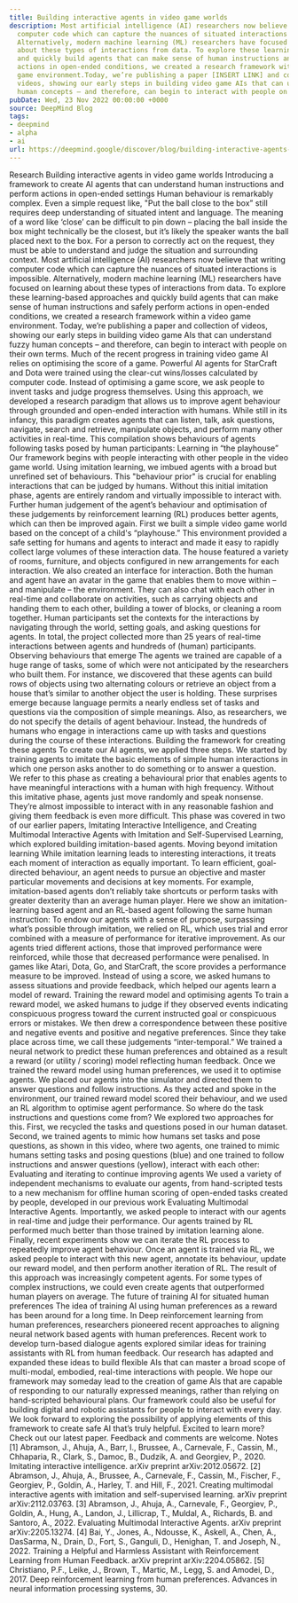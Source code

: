 ```yaml
---
title: Building interactive agents in video game worlds
description: Most artificial intelligence (AI) researchers now believe that writing
  computer code which can capture the nuances of situated interactions is impossible.
  Alternatively, modern machine learning (ML) researchers have focused on learning
  about these types of interactions from data. To explore these learning-based approaches
  and quickly build agents that can make sense of human instructions and safely perform
  actions in open-ended conditions, we created a research framework within a video
  game environment.Today, we’re publishing a paper [INSERT LINK] and collection of
  videos, showing our early steps in building video game AIs that can understand fuzzy
  human concepts – and therefore, can begin to interact with people on their own terms.
pubDate: Wed, 23 Nov 2022 00:00:00 +0000
source: DeepMind Blog
tags:
- deepmind
- alpha
- ai
url: https://deepmind.google/discover/blog/building-interactive-agents-in-video-game-worlds/
---
```


Research
Building interactive agents in video game worlds
Introducing a framework to create AI agents that can understand human instructions and perform actions in open-ended settings
Human behaviour is remarkably complex. Even a simple request like, "Put the ball close to the box” still requires deep understanding of situated intent and language. The meaning of a word like ‘close’ can be difficult to pin down – placing the ball inside the box might technically be the closest, but it’s likely the speaker wants the ball placed next to the box. For a person to correctly act on the request, they must be able to understand and judge the situation and surrounding context.
Most artificial intelligence (AI) researchers now believe that writing computer code which can capture the nuances of situated interactions is impossible. Alternatively, modern machine learning (ML) researchers have focused on learning about these types of interactions from data. To explore these learning-based approaches and quickly build agents that can make sense of human instructions and safely perform actions in open-ended conditions, we created a research framework within a video game environment.
Today, we’re publishing a paper and collection of videos, showing our early steps in building video game AIs that can understand fuzzy human concepts – and therefore, can begin to interact with people on their own terms.
Much of the recent progress in training video game AI relies on optimising the score of a game. Powerful AI agents for StarCraft and Dota were trained using the clear-cut wins/losses calculated by computer code. Instead of optimising a game score, we ask people to invent tasks and judge progress themselves.
Using this approach, we developed a research paradigm that allows us to improve agent behaviour through grounded and open-ended interaction with humans. While still in its infancy, this paradigm creates agents that can listen, talk, ask questions, navigate, search and retrieve, manipulate objects, and perform many other activities in real-time.
This compilation shows behaviours of agents following tasks posed by human participants:
Learning in “the playhouse”
Our framework begins with people interacting with other people in the video game world. Using imitation learning, we imbued agents with a broad but unrefined set of behaviours. This "behaviour prior" is crucial for enabling interactions that can be judged by humans. Without this initial imitation phase, agents are entirely random and virtually impossible to interact with. Further human judgement of the agent’s behaviour and optimisation of these judgements by reinforcement learning (RL) produces better agents, which can then be improved again.
First we built a simple video game world based on the concept of a child's “playhouse.” This environment provided a safe setting for humans and agents to interact and made it easy to rapidly collect large volumes of these interaction data. The house featured a variety of rooms, furniture, and objects configured in new arrangements for each interaction. We also created an interface for interaction.
Both the human and agent have an avatar in the game that enables them to move within – and manipulate – the environment. They can also chat with each other in real-time and collaborate on activities, such as carrying objects and handing them to each other, building a tower of blocks, or cleaning a room together. Human participants set the contexts for the interactions by navigating through the world, setting goals, and asking questions for agents. In total, the project collected more than 25 years of real-time interactions between agents and hundreds of (human) participants.
Observing behaviours that emerge
The agents we trained are capable of a huge range of tasks, some of which were not anticipated by the researchers who built them. For instance, we discovered that these agents can build rows of objects using two alternating colours or retrieve an object from a house that’s similar to another object the user is holding.
These surprises emerge because language permits a nearly endless set of tasks and questions via the composition of simple meanings. Also, as researchers, we do not specify the details of agent behaviour. Instead, the hundreds of humans who engage in interactions came up with tasks and questions during the course of these interactions.
Building the framework for creating these agents
To create our AI agents, we applied three steps. We started by training agents to imitate the basic elements of simple human interactions in which one person asks another to do something or to answer a question. We refer to this phase as creating a behavioural prior that enables agents to have meaningful interactions with a human with high frequency. Without this imitative phase, agents just move randomly and speak nonsense. They’re almost impossible to interact with in any reasonable fashion and giving them feedback is even more difficult. This phase was covered in two of our earlier papers, Imitating Interactive Intelligence, and Creating Multimodal Interactive Agents with Imitation and Self-Supervised Learning, which explored building imitation-based agents.
Moving beyond imitation learning
While imitation learning leads to interesting interactions, it treats each moment of interaction as equally important. To learn efficient, goal-directed behaviour, an agent needs to pursue an objective and master particular movements and decisions at key moments. For example, imitation-based agents don’t reliably take shortcuts or perform tasks with greater dexterity than an average human player.
Here we show an imitation-learning based agent and an RL-based agent following the same human instruction:
To endow our agents with a sense of purpose, surpassing what’s possible through imitation, we relied on RL, which uses trial and error combined with a measure of performance for iterative improvement. As our agents tried different actions, those that improved performance were reinforced, while those that decreased performance were penalised.
In games like Atari, Dota, Go, and StarCraft, the score provides a performance measure to be improved. Instead of using a score, we asked humans to assess situations and provide feedback, which helped our agents learn a model of reward.
Training the reward model and optimising agents
To train a reward model, we asked humans to judge if they observed events indicating conspicuous progress toward the current instructed goal or conspicuous errors or mistakes. We then drew a correspondence between these positive and negative events and positive and negative preferences. Since they take place across time, we call these judgements “inter-temporal.” We trained a neural network to predict these human preferences and obtained as a result a reward (or utility / scoring) model reflecting human feedback.
Once we trained the reward model using human preferences, we used it to optimise agents. We placed our agents into the simulator and directed them to answer questions and follow instructions. As they acted and spoke in the environment, our trained reward model scored their behaviour, and we used an RL algorithm to optimise agent performance.
So where do the task instructions and questions come from? We explored two approaches for this. First, we recycled the tasks and questions posed in our human dataset. Second, we trained agents to mimic how humans set tasks and pose questions, as shown in this video, where two agents, one trained to mimic humans setting tasks and posing questions (blue) and one trained to follow instructions and answer questions (yellow), interact with each other:
Evaluating and iterating to continue improving agents
We used a variety of independent mechanisms to evaluate our agents, from hand-scripted tests to a new mechanism for offline human scoring of open-ended tasks created by people, developed in our previous work Evaluating Multimodal Interactive Agents. Importantly, we asked people to interact with our agents in real-time and judge their performance. Our agents trained by RL performed much better than those trained by imitation learning alone.
Finally, recent experiments show we can iterate the RL process to repeatedly improve agent behaviour. Once an agent is trained via RL, we asked people to interact with this new agent, annotate its behaviour, update our reward model, and then perform another iteration of RL. The result of this approach was increasingly competent agents. For some types of complex instructions, we could even create agents that outperformed human players on average.
The future of training AI for situated human preferences
The idea of training AI using human preferences as a reward has been around for a long time. In Deep reinforcement learning from human preferences, researchers pioneered recent approaches to aligning neural network based agents with human preferences. Recent work to develop turn-based dialogue agents explored similar ideas for training assistants with RL from human feedback. Our research has adapted and expanded these ideas to build flexible AIs that can master a broad scope of multi-modal, embodied, real-time interactions with people.
We hope our framework may someday lead to the creation of game AIs that are capable of responding to our naturally expressed meanings, rather than relying on hand-scripted behavioural plans. Our framework could also be useful for building digital and robotic assistants for people to interact with every day. We look forward to exploring the possibility of applying elements of this framework to create safe AI that’s truly helpful.
Excited to learn more? Check out our latest paper. Feedback and comments are welcome.
Notes
[1] Abramson, J., Ahuja, A., Barr, I., Brussee, A., Carnevale, F., Cassin, M., Chhaparia, R., Clark, S., Damoc, B., Dudzik, A. and Georgiev, P., 2020. Imitating interactive intelligence. arXiv preprint arXiv:2012.05672.
[2] Abramson, J., Ahuja, A., Brussee, A., Carnevale, F., Cassin, M., Fischer, F., Georgiev, P., Goldin, A., Harley, T. and Hill, F., 2021. Creating multimodal interactive agents with imitation and self-supervised learning. arXiv preprint arXiv:2112.03763.
[3] Abramson, J., Ahuja, A., Carnevale, F., Georgiev, P., Goldin, A., Hung, A., Landon, J., Lillicrap, T., Muldal, A., Richards, B. and Santoro, A., 2022. Evaluating Multimodal Interactive Agents. arXiv preprint arXiv:2205.13274.
[4] Bai, Y., Jones, A., Ndousse, K., Askell, A., Chen, A., DasSarma, N., Drain, D., Fort, S., Ganguli, D., Henighan, T. and Joseph, N., 2022. Training a Helpful and Harmless Assistant with Reinforcement Learning from Human Feedback. arXiv preprint arXiv:2204.05862.
[5] Christiano, P.F., Leike, J., Brown, T., Martic, M., Legg, S. and Amodei, D., 2017. Deep reinforcement learning from human preferences. Advances in neural information processing systems, 30.